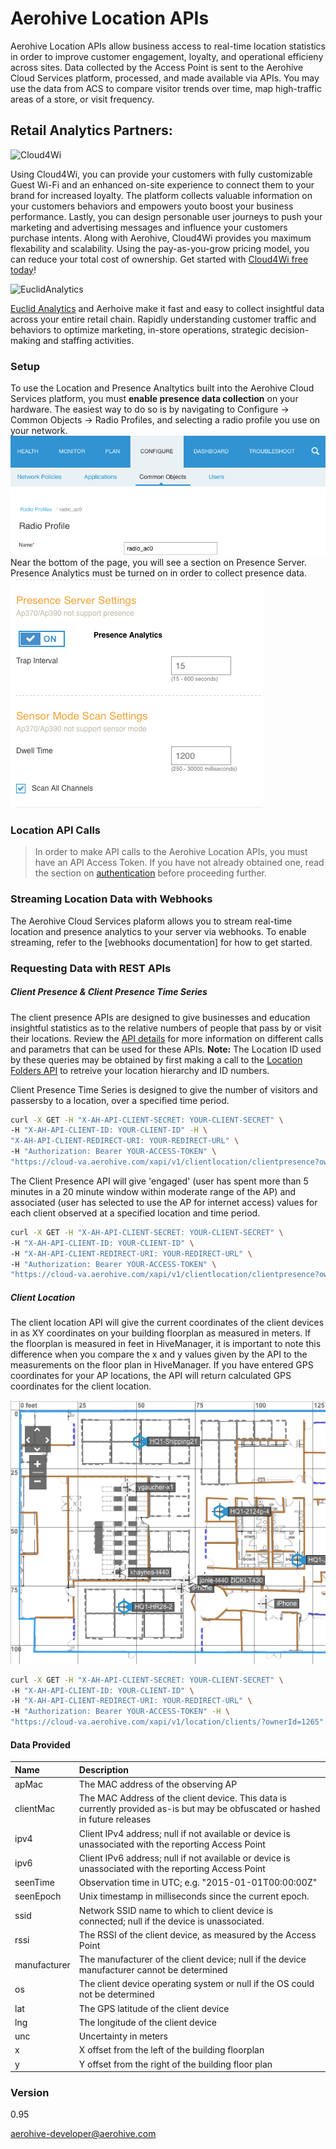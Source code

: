 # Aerohive Location APIs
Aerohive Location APIs allow business access to real-time location statistics in order to improve customer engagement, loyalty, and operational efficieny across sites. Data collected by the Access Point is sent to the Aerohive Cloud Services platform, processed, and made available via APIs. You may use the data from ACS to compare visitor trends over time, map high-traffic areas of a store, or visit frequency. 

## Retail Analytics Partners:
![Cloud4Wi](http://cloud4wi.com/wp-content/uploads/2015/08/logo_cloud4wi.png)

Using Cloud4Wi, you can provide your customers with fully customizable Guest Wi-Fi and an enhanced on-site experience to connect them to your brand for increased loyalty. The platform collects valuable information on your customers behaviors and empowers youto boost your business performance. Lastly, you can design personable user journeys to push your marketing and advertising messages and influence your customers purchase intents.
Along with Aerohive, Cloud4Wi provides you maximum flexability and scalability. Using the pay-as-you-grow pricing model, you can reduce your total cost of ownership. Get started with [Cloud4Wi free today]!


![EuclidAnalytics](http://vnn2n6zoye-flywheel.netdna-ssl.com/wp-content/themes/euclid16/images/logo.png)

[Euclid Analytics] and Aerhoive make it fast and easy to collect insightful data across your entire retail chain. Rapidly understanding customer traffic and behaviors to optimize marketing, in-store operations, strategic decision-making and staffing activities. 

### Setup
To use the Location and Presence Analtytics built into the Aerohive Cloud Services platform, you must **enable presence data collection** on your hardware. The easiest way to do so is by navigating to Configure -> Common Objects -> Radio Profiles, and selecting a radio profile you use on your network. ![RadioProfile](https://raw.githubusercontent.com/aerohive/StoreSurge/master/RadioProfile.tiff)
Near the bottom of the page, you will see a section on Presence Server. Presence Analytics must be turned on in order to collect presence data.
![Presence Server](https://raw.githubusercontent.com/aerohive/StoreSurge/master/PresenceSettings.tiff)

### Location API Calls
>In order to make API calls to the Aerohive Location APIs, you must have an API Access Token. If you have not already obtained one, read the section on [authentication] before proceeding further.

### Streaming Location Data with Webhooks
The Aerohive Cloud Services plaform allows you to stream real-time location and presence analytics to your server via webhooks. To enable streaming, refer to the [webhooks documentation] for how to get started.

### Requesting Data with REST APIs
##### Client Presence & Client Presence Time Series
The client presence APIs are designed to give businesses and education insightful statistics as to the relative numbers of people that pass by or visit their locations.
Review the [API details] for more information on different calls and parametrs that can be used for these APIs. **Note:** The Location ID used by these queries may be obtained by first making a call to the [Location Folders API] to retreive your location hierarchy and ID numbers.

Client Presence Time Series is designed to give the number of visitors and passersby to a location, over a specified time period. 

```sh
curl -X GET -H "X-AH-API-CLIENT-SECRET: YOUR-CLIENT-SECRET" \
-H "X-AH-API-CLIENT-ID: YOUR-CLIENT-ID" -H \
"X-AH-API-CLIENT-REDIRECT-URI: YOUR-REDIRECT-URL" \
-H "Authorization: Bearer YOUR-ACCESS-TOKEN" \
"https://cloud-va.aerohive.com/xapi/v1/clientlocation/clientpresence?ownerId=1265&location=5433133630928&startTime=2016-03-03T22:46:14.000Z&endTime=2016-03-06T15:49:32.000-08:00&timeUnit=OneHour"
```

The Client Presence API will give 'engaged' (user has spent more than 5 minutes in a 20 minute window within moderate range of the AP) and associated (user has selected to use the AP for internet access) values for each client observed at a specified location and time period.
```sh
curl -X GET -H "X-AH-API-CLIENT-SECRET: YOUR-CLIENT-SECRET" \
-H "X-AH-API-CLIENT-ID: YOUR-CLIENT-ID" \
-H "X-AH-API-CLIENT-REDIRECT-URI: YOUR-REDIRECT-URL" \
-H "Authorization: Bearer YOUR-ACCESS-TOKEN" \
"https://cloud-va.aerohive.com/xapi/v1/clientlocation/clientpresence?ownerId=1265&location=5433133630928&startTime=2015-12-01T22:46:14.000Z&endTime=2015-12-15T15:49:32.000-08:00&timeUnit=OneHour"
```

##### Client Location
The client location API will give the current coordinates of the client devices in as XY coordinates on your building floorplan as measured in meters. If the floorplan is measured in feet in HiveManager, it is important to note this difference when you compare the x and y values given by the API to the measurements on the floor plan in HiveManager. If you have entered GPS coordinates for your AP locations, the API will return calculated GPS coordinates for the client location.

![Floorplan](https://github.com/aerohive/StoreSurge/raw/master/Floormap.tiff)
```sh
curl -X GET -H "X-AH-API-CLIENT-SECRET: YOUR-CLIENT-SECRET" \
-H "X-AH-API-CLIENT-ID: YOUR-CLIENT-ID" \
-H "X-AH-API-CLIENT-REDIRECT-URI: YOUR-REDIRECT-URL" \
-H "Authorization: Bearer YOUR-ACCESS-TOKEN" -H \
"https://cloud-va.aerohive.com/xapi/v1/location/clients/?ownerId=1265"
```
#### Data Provided
|Name       |Description        |
|:-----------|:-------------------|
|apMac      | The MAC address of the observing AP |
|clientMac	| The MAC Address of the client device. This data is currently provided as-is but may be obfuscated or hashed in future releases|
|ipv4	    | Client IPv4 address; null if not available or device is unassociated with the reporting Access Point|
|ipv6	    | Client IPv6 address; null if not available or device is unassociated with the reporting Access Point
|seenTime	| Observation time in UTC; e.g. "2015-01-01T00:00:00Z"|
|seenEpoch	| Unix timestamp in milliseconds since the current epoch.|
|ssid	    | Network SSID name to which to client device is connected; null if the device is unassociated.|
|rssi	    | The RSSI of the client device, as measured by the Access Point |
|manufacturer|	The manufacturer of the client device; null if the device manufacturer cannot be determined |
|os	        | The client device operating system or null if the OS could not be determined |
|lat	    | The GPS latitude of the client device |
|lng	    | The longitude of the client device |
|unc	    | Uncertainty in meters |
|x	        | X offset from the left of the building floorplan |
|y	        | Y offset from the right of the building floor plan |


### Version
0.95

aerohive-developer@aerohive.com

[Cloud4Wi free today]: <https://controlpanel.cloud4wi.com/freemium/aerohive>
[Euclid Analytics]: <http://euclidanalytics.com/products/>
   [configuring a User Group]: <http://docs.aerohive.com/330000/docs/help/english/ng/learning-whats-new.htm#gui/configuration/configuring-user-group.htm>
   [authentication]: <https://developer.aerohive.com/docs/authentication>
   [video tutorial]: <https://training.aerohive.com/#/courses/course/207185>
   [API details]: <https://developer.aerohive.com/docs/api-documentation#!/clientlocation>
   [Location Folders API]: <https://developer.aerohive.com/docs/api-documentation#!/configuration-device-location>
   

